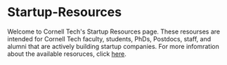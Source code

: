 # Startup-Resources
Welcome to Cornell Tech's Startup Resources page. These resourses are intended for Cornell Tech faculty, students, PhDs, Postdocs, staff, and alumni that are actively building startup companies. For more infomration about the available resoruces, click [here]().
